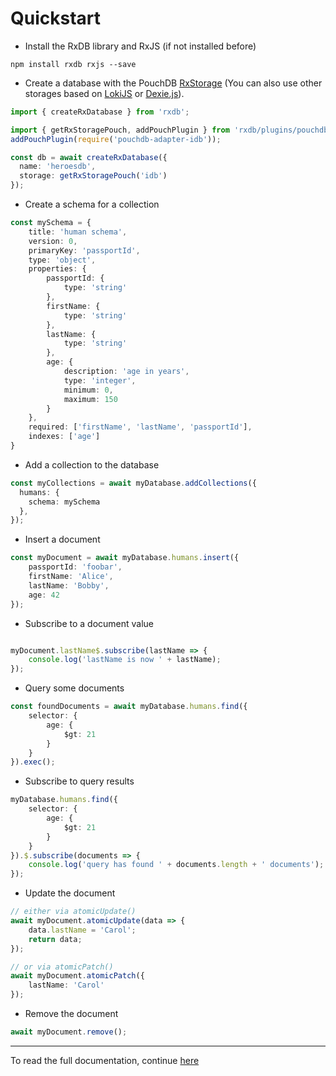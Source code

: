 # Quickstart




- Install the RxDB library and RxJS (if not installed before)

`npm install rxdb rxjs --save`

- Create a database with the PouchDB [RxStorage](./rx-storage.md) (You can also use other storages based on [LokiJS](./rx-storage-lokijs.md) or [Dexie.js](./rx-storage-dexie.md)).

```ts
import { createRxDatabase } from 'rxdb';

import { getRxStoragePouch, addPouchPlugin } from 'rxdb/plugins/pouchdb';
addPouchPlugin(require('pouchdb-adapter-idb'));

const db = await createRxDatabase({
  name: 'heroesdb',
  storage: getRxStoragePouch('idb')
});
```

- Create a schema for a collection

```ts
const mySchema = {
    title: 'human schema',
    version: 0,
    primaryKey: 'passportId',
    type: 'object',
    properties: {
        passportId: {
            type: 'string'
        },
        firstName: {
            type: 'string'
        },
        lastName: {
            type: 'string'
        },
        age: {
            description: 'age in years',
            type: 'integer',
            minimum: 0,
            maximum: 150
        }
    },
    required: ['firstName', 'lastName', 'passportId'],
    indexes: ['age']
}
```

- Add a collection to the database

```ts
const myCollections = await myDatabase.addCollections({
  humans: {
    schema: mySchema
  },
});
```


- Insert a document

```ts
const myDocument = await myDatabase.humans.insert({
    passportId: 'foobar',
    firstName: 'Alice',
    lastName: 'Bobby',
    age: 42
});
```

- Subscribe to a document value

```ts

myDocument.lastName$.subscribe(lastName => {
    console.log('lastName is now ' + lastName);
});

```


- Query some documents

```ts
const foundDocuments = await myDatabase.humans.find({
    selector: {
        age: {
            $gt: 21
        }
    }
}).exec();
```

- Subscribe to query results

```ts
myDatabase.humans.find({
    selector: {
        age: {
            $gt: 21
        }
    }
}).$.subscribe(documents => {
    console.log('query has found ' + documents.length + ' documents');
});
```


- Update the document

```ts
// either via atomicUpdate()
await myDocument.atomicUpdate(data => {
    data.lastName = 'Carol';
    return data;
});

// or via atomicPatch()
await myDocument.atomicPatch({
    lastName: 'Carol'
});
```

- Remove the document
```ts
await myDocument.remove();
```



---------
To read the full documentation, continue [here](./install.md)
